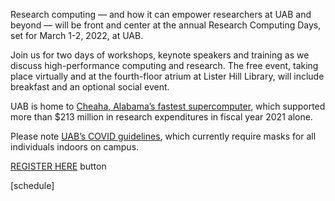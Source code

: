 Research computing — and how it can empower researchers at UAB and beyond — will be front and center at the annual Research Computing Days, set for March 1-2, 2022, at UAB.

Join us for two days of workshops, keynote speakers and training as we discuss high-performance computing and research. The free event, taking place virtually and at the fourth-floor atrium at Lister Hill Library, will include breakfast and an optional social event.

UAB is home to [Cheaha, Alabama’s fastest supercomputer](https://www.uab.edu/it/home/research-computing), which supported more than $213 million in research expenditures in fiscal year 2021 alone.

Please note [UAB’s COVID guidelines](http://uab.edu/uabunited), which currently require masks for all individuals indoors on campus.

[REGISTER HERE](https://uab.co1.qualtrics.com/jfe/form/SV_bmjSbhSdBOvTrwO) button

[schedule]